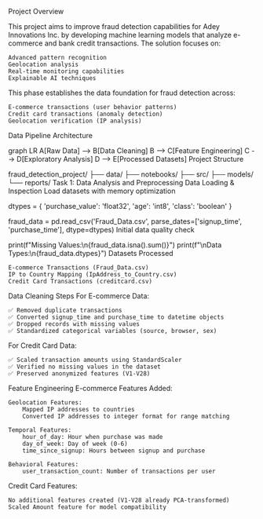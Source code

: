 Project Overview

This project aims to improve fraud detection capabilities for Adey Innovations Inc. by developing machine learning models that analyze e-commerce and bank credit transactions. The solution focuses on:

    Advanced pattern recognition
    Geolocation analysis
    Real-time monitoring capabilities
    Explainable AI techniques

This phase establishes the data foundation for fraud detection across:

    E-commerce transactions (user behavior patterns)
    Credit card transactions (anomaly detection)
    Geolocation verification (IP analysis)

Data Pipeline Architecture

graph LR A[Raw Data] --> B[Data Cleaning] B --> C[Feature Engineering] C --> D[Exploratory Analysis] D --> E[Processed Datasets]
Project Structure

fraud_detection_project/ ├── data/ ├── notebooks/ ├── src/ ├── models/ └── reports/
Task 1: Data Analysis and Preprocessing
Data Loading & Inspection
Load datasets with memory optimization

dtypes = { 'purchase_value': 'float32', 'age': 'int8', 'class': 'boolean' }

fraud_data = pd.read_csv('Fraud_Data.csv', parse_dates=['signup_time', 'purchase_time'], dtype=dtypes)
Initial data quality check

print(f"Missing Values:\n{fraud_data.isna().sum()}") print(f"\nData Types:\n{fraud_data.dtypes}")
Datasets Processed

    E-commerce Transactions (Fraud_Data.csv)
    IP to Country Mapping (IpAddress_to_Country.csv)
    Credit Card Transactions (creditcard.csv)

Data Cleaning Steps
For E-commerce Data:

    ✅ Removed duplicate transactions
    ✅ Converted signup_time and purchase_time to datetime objects
    ✅ Dropped records with missing values
    ✅ Standardized categorical variables (source, browser, sex)

For Credit Card Data:

    ✅ Scaled transaction amounts using StandardScaler
    ✅ Verified no missing values in the dataset
    ✅ Preserved anonymized features (V1-V28)

Feature Engineering
E-commerce Features Added:

    Geolocation Features:
        Mapped IP addresses to countries
        Converted IP addresses to integer format for range matching

    Temporal Features:
        hour_of_day: Hour when purchase was made
        day_of_week: Day of week (0-6)
        time_since_signup: Hours between signup and purchase

    Behavioral Features:
        user_transaction_count: Number of transactions per user

Credit Card Features:

    No additional features created (V1-V28 already PCA-transformed)
    Scaled Amount feature for model compatibility
